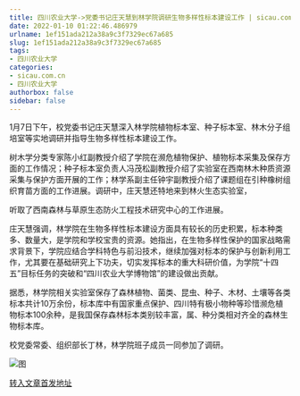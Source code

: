 ```yaml
---
title: 四川农业大学->党委书记庄天慧到林学院调研生物多样性标本建设工作 | sicau.com.cn
date: 2022-01-10 01:22:46.486979
urlname: 1ef151ada212a38a9c3f7329ec67a685
slug: 1ef151ada212a38a9c3f7329ec67a685
tags: 
- 四川农业大学
categories:
- sicau.com.cn
- 四川农业大学
authorbox: false
sidebar: false
---
```

1月7日下午，校党委书记庄天慧深入林学院植物标本室、种子标本室、林木分子组培室等实地调研并指导生物多样性标本建设工作。

树木学分类专家陈小红副教授介绍了学院在濒危植物保护、植物标本采集及保存方面的工作情况；种子标本室负责人冯茂松副教授介绍了实验室在西南林木种质资源采集与保护方面开展的工作；林学系副主任钟宇副教授介绍了课题组在引种橡树组织育苗方面的工作进展。调研中，庄天慧还特地来到林火生态实验室，
<!--more-->
听取了西南森林与草原生态防火工程技术研究中心的工作进展。

庄天慧强调，林学院在生物多样性标本建设方面具有较长的历史积累，标本种类多、数量大，是学院和学校宝贵的资源。她指出，在生物多样性保护的国家战略需求背景下，学院应结合学科特色与前沿技术，继续加强对标本的保护与创新利用工作，尤其要在基础研究上下功夫，切实发挥标本的重大科研价值，为学院“十四五”目标任务的突破和“四川农业大学博物馆”的建设做出贡献。

据悉，林学院相关实验室保存了森林植物、菌类、昆虫、种子、木材、土壤等各类标本共计10万余份，标本库中有国家重点保护、四川特有极小物种等珍惜濒危植物标本100余种，是我国保存森林标本类别较丰富，属、种分类相对齐全的森林生物标本库。

校党委常委、组织部长丁林，林学院班子成员一同参加了调研。

![图](https://news.sicau.edu.cn/__local/A/20/95/87597C6BFD9DB81081F1E17FA1D_2CFB44C4_8CB78.png)

[转入文章首发地址](https://news.sicau.edu.cn/info/1078/66422.htm)
